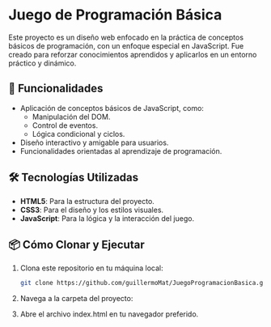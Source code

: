 # Juego de Programación Básica

Este proyecto es un diseño web enfocado en la práctica de conceptos básicos de programación, con un enfoque especial en JavaScript. 
Fue creado para reforzar conocimientos aprendidos y aplicarlos en un entorno práctico y dinámico.

## 🚀 Funcionalidades

- Aplicación de conceptos básicos de JavaScript, como:
  - Manipulación del DOM.
  - Control de eventos.
  - Lógica condicional y ciclos.
- Diseño interactivo y amigable para usuarios.
- Funcionalidades orientadas al aprendizaje de programación.

## 🛠️ Tecnologías Utilizadas

- **HTML5**: Para la estructura del proyecto.
- **CSS3**: Para el diseño y los estilos visuales.
- **JavaScript**: Para la lógica y la interacción del juego.

## 📦 Cómo Clonar y Ejecutar

1. Clona este repositorio en tu máquina local:
   ```bash
   git clone https://github.com/guillermoMat/JuegoProgramacionBasica.git
    ```

2. Navega a la carpeta del proyecto:
3. Abre el archivo index.html en tu navegador preferido.

